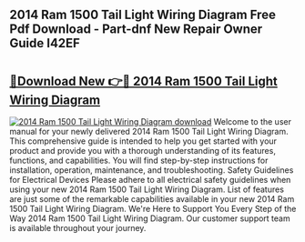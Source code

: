 ## 2014 Ram 1500 Tail Light Wiring Diagram Free Pdf Download - Part-dnf New Repair Owner Guide I42EF

# <h2><a href="http://dfmrco.blite.top/?on=2014+Ram+1500+Tail+Light+Wiring+Diagram">🔗Download New 👉🔴 2014 Ram 1500 Tail Light Wiring Diagram</a></h2>

[![2014 Ram 1500 Tail Light Wiring Diagram download](https://i.imgur.com/lujVjoI.png)](http://dfmrco.blite.top/?on=2014+Ram+1500+Tail+Light+Wiring+Diagram)
Welcome to the user manual for your newly delivered 2014 Ram 1500 Tail Light Wiring Diagram. This comprehensive guide is intended to help you get started with your product and provide you with a thorough understanding of its features, functions, and capabilities. You will find step-by-step instructions for installation, operation, maintenance, and troubleshooting. Safety Guidelines for Electrical Devices Please adhere to all electrical safety guidelines when using your new 2014 Ram 1500 Tail Light Wiring Diagram. List of features are just some of the remarkable capabilities available in your new 2014 Ram 1500 Tail Light Wiring Diagram. We're Here to Support You Every Step of the Way 2014 Ram 1500 Tail Light Wiring Diagram. Our customer support team is available throughout your journey.
